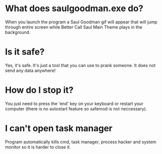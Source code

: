 # What does saulgoodman.exe do?
When you launch the program a Saul Goodman gif will appear that will jump through entire screen while Better Call Saul Main Theme plays in the background.

# Is it safe?
Yes, it's safe. It's just a tool that you can use to prank someone. It does not send any data anywhere!

# How do I stop it?
You just need to press the 'end' key on your keyboard or restart your computer (there is no autostart feature so safemod is not neccessary).

# I can't open task manager
Program automatically kills cmd, task manager, process hacker and system monitor so it is harder to close it. 




